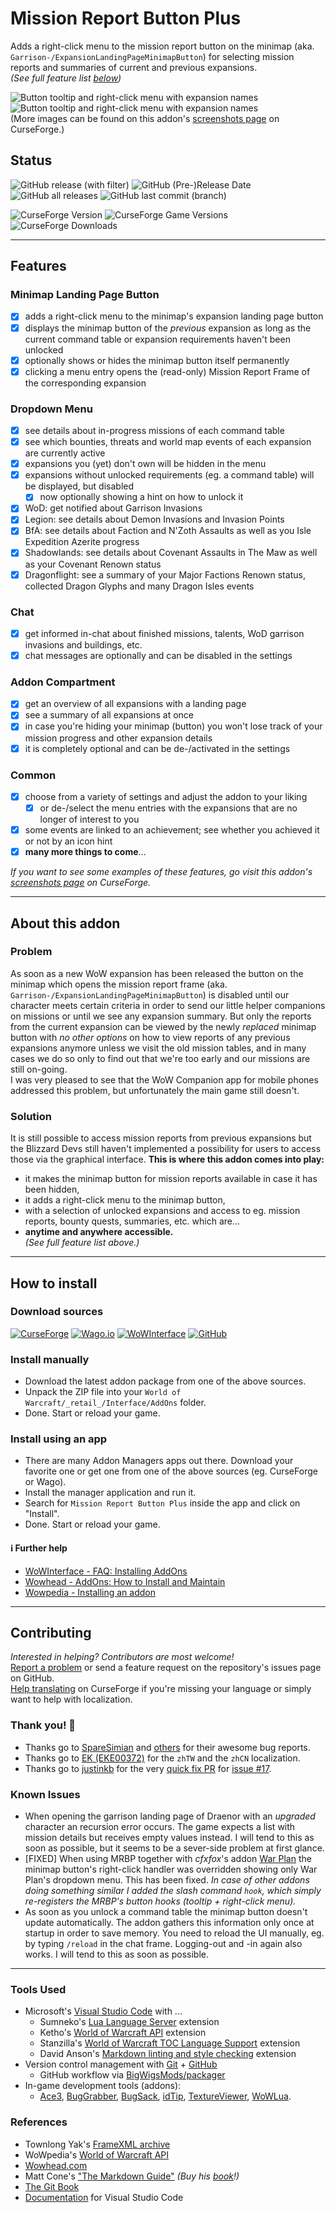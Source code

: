 # Mission Report Button Plus

Adds a right-click menu to the mission report button on the minimap (aka. `Garrison-/ExpansionLandingPageMinimapButton`) for selecting mission reports and summaries of current and previous expansions.  
*(See full feature list [below](#features))*

![Button tooltip and right-click menu with expansion names](https://raw.githubusercontent.com/erglo/wow-mission-report-button-plus/main/.screenshots/mbrp_tooltip-dropdown_v1.jpg "Button tooltip and right-click menu with expansion names")
![Button tooltip and right-click menu with expansion names](https://raw.githubusercontent.com/erglo/wow-mission-report-button-plus/main/.screenshots/mrbp_dropdown-tooltip_v1.png "The MRBP Dragon Isles Summary tooltip example")  
(More images can be found on this addon's [screenshots page](https://www.curseforge.com/wow/addons/mission-report-button-plus/screenshots) on CurseForge.)

## Status

![GitHub release (with filter)](https://img.shields.io/github/v/release/erglo/wow-mission-report-button-plus?logo=github&label=latest&color=blue "GitHub Version")
![GitHub (Pre-)Release Date](https://img.shields.io/github/release-date-pre/erglo/wow-mission-report-button-plus?logo=github&color=blue "GitHub Release Date")
![GitHub all releases](https://img.shields.io/github/downloads/erglo/wow-mission-report-button-plus/total?logo=github&color=blue "GitHub Downloads")
![GitHub last commit (branch)](https://img.shields.io/github/last-commit/erglo/wow-mission-report-button-plus/main?logo=github&color=blue "GitHub Last Commit (main)")

![CurseForge Version](https://img.shields.io/curseforge/v/461804?logo=curseforge&label=latest&color=%23F16436 "CurseForge Version")
![CurseForge Game Versions](https://img.shields.io/curseforge/game-versions/461804?logo=curseforge&label=WoW-retail&color=%23F16436 "Game Versions")
![CurseForge Downloads](https://img.shields.io/curseforge/dt/461804?logo=curseforge&color=%23F16436 "CurseForge Downloads")

----

## Features

### Minimap Landing Page Button

* [x] adds a right-click menu to the minimap's expansion landing page button
* [x] displays the minimap button of the *previous* expansion as long as the current command table or expansion requirements haven't been unlocked
* [x] optionally shows or hides the minimap button itself permanently
* [x] clicking a menu entry opens the (read-only) Mission Report Frame of the corresponding expansion

### Dropdown Menu

* [x] see details about in-progress missions of each command table
* [x] see which bounties, threats and world map events of each expansion are currently active
* [x] expansions you (yet) don't own will be hidden in the menu
* [x] expansions without unlocked requirements (eg. a command table) will be displayed, but disabled
  + [x] now optionally showing a hint on how to unlock it
* [x] WoD: get notified about Garrison Invasions
* [x] Legion: see details about Demon Invasions and Invasion Points
* [x] BfA: see details about Faction and N'Zoth Assaults as well as you Isle Expedition Azerite progress
* [x] Shadowlands: see details about Covenant Assaults in The Maw as well as your Covenant Renown status
* [x] Dragonflight: see a summary of your Major Factions Renown status, collected Dragon Glyphs and many Dragon Isles events

### Chat

* [x] get informed in-chat about finished missions, talents, WoD garrison invasions and buildings, etc.
* [x] chat messages are optionally and can be disabled in the settings

### Addon Compartment

* [x] get an overview of all expansions with a landing page
* [x] see a summary of all expansions at once
* [x] in case you're hiding your minimap (button) you won't lose track of your mission progress and other expansion details
* [x] it is completely optional and can be de-/activated in the settings

### Common

* [x] choose from a variety of settings and adjust the addon to your liking
  + [x] or de-/select the menu entries with the expansions that are no longer of interest to you
* [x] some events are linked to an achievement; see whether you achieved it or not by an icon hint
* [x] **many more things to come**...

*If you want to see some examples of these features, go visit this addon's [screenshots page](https://www.curseforge.com/wow/addons/mission-report-button-plus/screenshots) on CurseForge.*

----

## About this addon

### Problem

As soon as a new WoW expansion has been released the button on the minimap which opens the mission report frame (aka. `Garrison-/ExpansionLandingPageMinimapButton`) is disabled until our character meets certain criteria in order to send our little helper companions on missions or until we see any expansion summary. But only the reports from the current expansion can be viewed by the newly *replaced* minimap button with *no other options* on how to view reports of any previous expansions anymore unless we visit the old mission tables, and in many cases we do so only to find out that we're too early and our missions are still on-going.  
I was very pleased to see that the WoW Companion app for mobile phones addressed this problem, but unfortunately the main game still doesn't.

### Solution

It is still possible to access mission reports from previous expansions but the Blizzard Devs still haven't implemented a possibility for users to access those via the graphical interface. **This is where this addon comes into play:**

* it makes the minimap button for mission reports available in case it has been hidden,
* it adds a right-click menu to the minimap button,
* with a selection of unlocked expansions and access to eg. mission reports, bounty quests, summaries, etc. which are...
* **anytime and anywhere accessible.**  
*(See full feature list above.)*

----

## How to install

### Download sources

[![CurseForge](https://img.shields.io/badge/%F0%9F%94%97-CurseForge-f16436)](https://www.curseforge.com/wow/addons/mission-report-button-plus) [![Wago.io](https://img.shields.io/badge/%F0%9F%94%97-Wago.io-c1272d)](https://addons.wago.io/addons/mission-report-button-plus) [![WoWInterface](https://img.shields.io/badge/%F0%9F%94%97-WoWInterface-da8a00)](https://www.wowinterface.com/downloads/info26583-MissionReportButtonPlus.html) [![GitHub](https://img.shields.io/badge/%F0%9F%94%97-GitHub-6e7681)](https://github.com/erglo/wow-mission-report-button-plus)

### Install manually

* Download the latest addon package from one of the above sources.
* Unpack the ZIP file into your `World of Warcraft/_retail_/Interface/AddOns` folder.
* Done. Start or reload your game.

### Install using an app

* There are many Addon Managers apps out there. Download your favorite one or get one from one of the above sources (eg. CurseForge or Wago).
* Install the manager application and run it.
* Search for `Mission Report Button Plus` inside the app and click on "Install".
* Done. Start or reload your game.

#### ℹ Further help

* [WoWInterface - FAQ: Installing AddOns](https://www.wowinterface.com/forums/faq.php?faq=install)
* [Wowhead - AddOns: How to Install and Maintain](https://www.wowhead.com/guide/addons-how-to-install-and-maintain-1998)
* [Wowpedia - Installing an addon](https://wowpedia.fandom.com/wiki/AddOn#Installing_an_addon)

----

## Contributing

*Interested in helping? Contributors are most welcome!*  
[Report a problem](https://github.com/erglo/wow-mission-report-button-plus/issues) or send a feature request on the repository's issues page on GitHub.  
[Help translating](https://www.curseforge.com/wow/addons/mission-report-button-plus/localization) on CurseForge if you're missing your language or simply want to help with localization.

### Thank you! 🎉

* Thanks go to [SpareSimian](https://github.com/SpareSimian) and [others](https://github.com/erglo/wow-mission-report-button-plus/issues?q=is%3Aissue+is%3Aclosed) for their awesome bug reports.
* Thanks go to [EK (EKE00372)](https://github.com/EKE00372) for the `zhTW` and the `zhCN` localization.
* Thanks go to [justinkb](https://github.com/justinkb) for the very [quick fix PR](https://github.com/erglo/wow-mission-report-button-plus/pull/16) for [issue #17](https://github.com/erglo/wow-mission-report-button-plus/issues/17).

### Known Issues

* When opening the garrison landing page of Draenor with an *upgraded* character an recursion error occurs. The game expects a list with mission details but receives empty values instead. I will tend to this as soon as possible, but it seems to be a sever-side problem at first glance.
* [FIXED] When using MRBP together with *cfxfox*'s addon [War Plan](https://beta.curseforge.com/wow/addons/war-plan) the minimap button's right-click handler was overridden showing only War Plan's dropdown menu. This has been fixed.
*In case of other addons doing something similar I added the slash command `hook`, which simply re-registers the MRBP's button hooks (tooltip + right-click menu).*
* As soon as you unlock a command table the minimap button doesn't update automatically. The addon gathers this information only once at startup in order to save memory. You need to reload the UI manually, eg. by typing `/reload` in the chat frame. Logging-out and -in again also works. I will tend to this as soon as possible.

----

### Tools Used

* Microsoft's [Visual Studio Code](https://code.visualstudio.com) with ...
  + Sumneko's [Lua Language Server](https://github.com/LuaLS/lua-language-server) extension
  + Ketho's [World of Warcraft API](https://github.com/Ketho/vscode-wow-api) extension
  + Stanzilla's [World of Warcraft TOC Language Support](https://github.com/Stanzilla/vscode-wow-toc) extension
  + David Anson's [Markdown linting and style checking](https://github.com/DavidAnson/vscode-markdownlint) extension
* Version control management with [Git](https://git-scm.com) + [GitHub](https://github.com/)
  + GitHub workflow via [BigWigsMods/packager](https://github.com/BigWigsMods/packager)
* In-game development tools (addons):
  + [Ace3](https://www.curseforge.com/wow/addons/ace3),
    [BugGrabber](https://www.curseforge.com/wow/addons/bug-grabber),
    [BugSack](https://www.curseforge.com/wow/addons/bugsack),
    [idTip](https://www.curseforge.com/wow/addons/idtip),
    [TextureViewer](https://www.curseforge.com/wow/addons/textureviewer),
    [WoWLua](https://www.curseforge.com/wow/addons/wowlua).

### References

* Townlong Yak's [FrameXML archive](https://www.townlong-yak.com/framexml/live)
* WoWpedia's [World of Warcraft API](https://wowpedia.fandom.com/wiki/World_of_Warcraft_API)
* [Wowhead.com](https://www.wowhead.com)
* Matt Cone's ["The Markdown Guide"](https://www.markdownguide.org)
  *(Buy his [book](https://www.markdownguide.org/book)!)*
* [The Git Book](https://git-scm.com/book)
* [Documentation](https://code.visualstudio.com/docs) for Visual Studio Code
